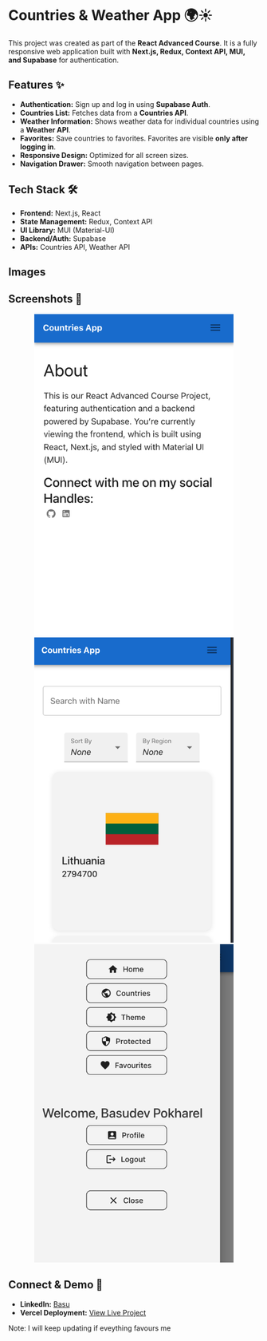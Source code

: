 # Countries & Weather App 🌍☀️

This project was created as part of the **React Advanced Course**. It is a fully responsive web application built with **Next.js, Redux, Context API, MUI, and Supabase** for authentication.

## Features ✨

- **Authentication:** Sign up and log in using **Supabase Auth**.
- **Countries List:** Fetches data from a **Countries API**.
- **Weather Information:** Shows weather data for individual countries using a **Weather API**.
- **Favorites:** Save countries to favorites. Favorites are visible **only after logging in**.
- **Responsive Design:** Optimized for all screen sizes.
- **Navigation Drawer:** Smooth navigation between pages.

## Tech Stack 🛠️

- **Frontend:** Next.js, React
- **State Management:** Redux, Context API
- **UI Library:** MUI (Material-UI)
- **Backend/Auth:** Supabase
- **APIs:** Countries API, Weather API

## Images

## Screenshots 📸

<p align="center">
  <img src="public/screenshots/home_mobile.png" alt="Homepage" width="400" />
  <img src="public/screenshots/countries.png" alt="Country Card" width="400" />
  <img src="public/screenshots/mobile_drawer.png" alt="Favorites Page" width="400" />
</p>

## Connect & Demo 🔗

- **LinkedIn:** [Basu](https://www.linkedin.com/in/basudev-pokharel/)
- **Vercel Deployment:** [View Live Project](https://countries-nextjs-mine.vercel.app/)

Note: I will keep updating if eveything favours me
